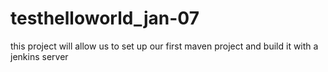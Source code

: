 # testhelloworld_jan-07
this project will allow us to set up our first maven project and build it with a jenkins server

